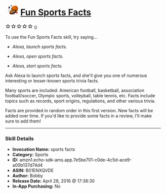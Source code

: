 # &nbsp;<img src="skill_icon" alt="Fun Sports Facts icon" width="36"> [Fun Sports Facts](http://alexa.amazon.com/#skills/amzn1.echo-sdk-ams.app.7e5be701-c0de-4c5d-ace9-a00b137d74d4)
![0 stars](../../images/ic_star_border_black_18dp_1x.png)![0 stars](../../images/ic_star_border_black_18dp_1x.png)![0 stars](../../images/ic_star_border_black_18dp_1x.png)![0 stars](../../images/ic_star_border_black_18dp_1x.png)![0 stars](../../images/ic_star_border_black_18dp_1x.png) 0

To use the Fun Sports Facts skill, try saying...

* *Alexa, launch sports facts.*

* *Alexa, open sports facts.*

* *Alexa, start sports facts.*

Ask Alexa to launch sports facts, and she'll give you one of numerous interesting or lesser-known sports trivia facts. 

Many sports are included: American football, basketball, association football/soccer, Olympic sports, volleyball, table tennis, etc. Facts include topics such as records, sport origins, regulations, and other various trivia.

Facts are provided in random order in this first version. New facts will be added over time. If you'd like to provide some facts in a review, I'll make sure to add them!

***

### Skill Details

* **Invocation Name:** sports facts
* **Category:** Sports
* **ID:** amzn1.echo-sdk-ams.app.7e5be701-c0de-4c5d-ace9-a00b137d74d4
* **ASIN:** B01ENXQVDE
* **Author:** Bobby
* **Release Date:** April 28, 2016 @ 17:38:30
* **In-App Purchasing:** No
